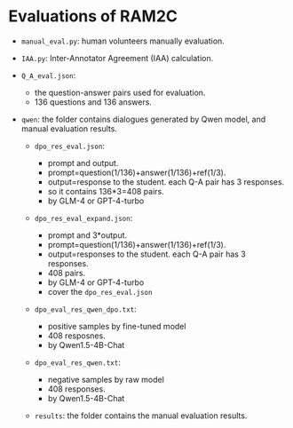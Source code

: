 # Evaluations of RAM2C

- `manual_eval.py`: human volunteers manually evaluation.

- `IAA.py`: Inter-Annotator Agreement (IAA) calculation.

- `Q_A_eval.json`: 
    - the question-answer pairs used for evaluation.
    - 136 questions and 136 answers.

- `qwen`: the folder contains dialogues generated by Qwen model, and manual evaluation results.

    - `dpo_res_eval.json`: 
        - prompt and output.
        - prompt=question(1/136)+answer(1/136)+ref(1/3). 
        - output=response to the student. each Q-A pair has 3 responses.
        - so it contains 136*3=408 pairs.
        - by GLM-4 or GPT-4-turbo

    - `dpo_res_eval_expand.json`:
        - prompt and 3*output.
        - prompt=question(1/136)+answer(1/136)+ref(1/3). 
        - output=responses to the student. each Q-A pair has 3 responses.
        - 408 pairs.
        - by GLM-4 or GPT-4-turbo
        - cover the `dpo_res_eval.json`

    - `dpo_eval_res_qwen_dpo.txt`: 
        - positive samples by fine-tuned model
        - 408 resposnes.
        - by Qwen1.5-4B-Chat

    - `dpo_eval_res_qwen.txt`: 
        - negative samples by raw model
        - 408 responses.
        - by Qwen1.5-4B-Chat

    - `results`: the folder contains the manual evaluation results.